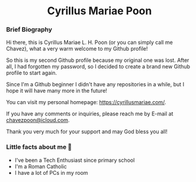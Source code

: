 <h1 align="center">Cyrillus Mariae Poon</h1>

<h3>Brief Biography</h3>

Hi there, this is Cyrillus Mariae L. H. Poon (or you can simply call me Chavez), what a very warm welcome to my Github profile!

So this is my second Github profile because my original one was lost. After all, I had forgotten my password, so I decided to create a brand new Github profile to start again.

Since I'm a Github beginner I didn't have any repositories in a while, but I hope it will have many more in the future!

You can visit my personal homepage: https://cyrillusmariae.com/.

If you have any comments or inquiries, please reach me by E-mail at chavezpoon@icloud.com.

Thank you very much for your support and may God bless you all!

<h3>Little facts about me 🧑</h3>

- I've been a Tech Enthusiast since primary school
- I'm a Roman Catholic
- I have a lot of PCs in my room

